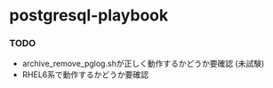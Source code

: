 # postgresql-playbook

### TODO

- archive_remove_pglog.shが正しく動作するかどうか要確認 (未試験)
- RHEL6系で動作するかどうか要確認
